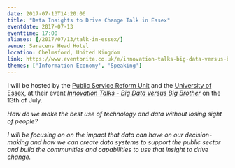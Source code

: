 ```yaml
---
date: 2017-07-13T14:20:06
title: "Data Insights to Drive Change Talk in Essex"
eventdate: 2017-07-13
eventtime: 17:00
aliases: [/2017/07/13/talk-in-essex/]
venue: Saracens Head Hotel
location: Chelmsford, United Kingdom
link: https://www.eventbrite.co.uk/e/innovation-talks-big-data-versus-big-brother-tickets-35429178627
themes: ['Information Economy', 'Speaking']
---
```



I will be hosted by the [Public Service Reform Unit](http://essexpartnership.org/content/about) and the [University of Essex](http://www.essex.ac.uk/), at their event [*Innovation Talks - Big Data versus Big Brother*](https://www.eventbrite.co.uk/e/innovation-talks-big-data-versus-big-brother-tickets-35429178627) on the 13th of July.

*How do we make the best use of technology and data without losing sight of people?*

*I will be focusing on on the impact that data can have on our decision-making and how we can create data systems to support the public sector and build the communities and capabilities to use that insight to drive change.*
